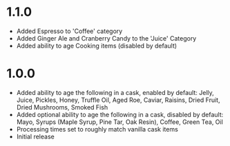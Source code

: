 # 1.1.0

-   Added Espresso to 'Coffee' category
-   Added Ginger Ale and Cranberry Candy to the 'Juice' Category
-   Added ability to age Cooking items (disabled by default)

# 1.0.0

-   Added ability to age the following in a cask, enabled by default: Jelly, Juice, Pickles, Honey, Truffle Oil, Aged Roe, Caviar, Raisins, Dried Fruit, Dried Mushrooms, Smoked Fish
-   Added optional ability to age the following in a cask, disabled by default: Mayo, Syrups (Maple Syrup, Pine Tar, Oak Resin), Coffee, Green Tea, Oil
-   Processing times set to roughly match vanilla cask items
-   Initial release
